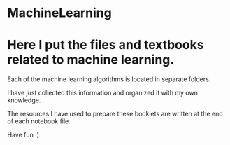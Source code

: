 # MachineLearning
# Here I put the files and textbooks related to machine learning.


Each of the machine learning algorithms is located in separate folders.


I have just collected this information and organized it with my own knowledge.


The resources I have used to prepare these booklets are written at the end of each notebook file.

Have fun :)
